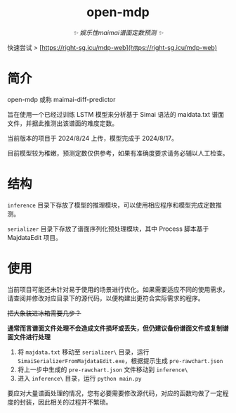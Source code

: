 <div align="center">

# open-mdp

_✨ 娱乐性maimai谱面定数预测 ✨_

</div>

快速尝试 > [https://right-sg.icu/mdp-web](https://right-sg.icu/mdp-web)

# 简介

open-mdp 或称 maimai-diff-predictor

旨在使用一个已经过训练 LSTM 模型来分析基于 Simai 语法的 maidata.txt 谱面文件，并据此推测出该谱面的难度定数。

当前版本的项目于 2024/8/24 上传，模型完成于 2024/8/17。

目前模型较为稚嫩，预测定数仅供参考，如果有准确度要求请务必辅以人工检查。

# 结构

`inference` 目录下存放了模型的推理模块，可以使用相应程序和模型完成定数推测。

`serializer` 目录下存放了谱面序列化预处理模块，其中 Process 脚本基于 MajdataEdit 项目。

# 使用

当前项目可能还未针对易于使用的场景进行优化。如果需要适应不同的使用需求，请查阅并修改对应目录下的源代码，以便构建出更符合实际需求的程序。

~~把大象装进冰箱需要几步？~~

**通常而言谱面文件处理不会造成文件损坏或丢失，但仍建议备份谱面文件或复制谱面文件进行处理**

1. 将 `majdata.txt` 移动至 `serializer\` 目录，运行 `SimaiSerializerFromMajdataEdit.exe`，根据提示生成 `pre-rawchart.json`
2. 将上一步中生成的 `pre-rawchart.json` 文件移动到 `inference\` 
3. 进入 `inference\` 目录，运行 `python main.py`

要应对大量谱面处理的情况，您有必要需要修改源代码，对应的函数均做了一定程度的封装，因此相关的过程并不繁琐。
